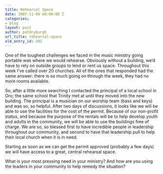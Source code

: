 ```yaml
---
title: Rehearsal Space
date: 2007-11-09 00:00:00 Z
categories:
- blog
layout: post
author: patdryburgh
url_title: rehearsal-space
old_entry_id: 291
---
```


One of the toughest challenges we faced in the music ministry going portable was where we would rehearse. Obviously without a building, we’d have to rely on outside groups to lend or rent us space. Throughout this week I’ve called over 20 churches. All of the ones that responded had the same answer: there is so much going on through the week, they had no more rooms available.

So, after a little more searching I contacted the principal of a local school in Oro; the same school that Trinity met at until they moved into the new building. The principal is a musician on our worship team (bass and keys) and was so, so helpful. After two days of discussions, it looks like we will be able to use the facilities for the cost of the permit. Because of our non-profit status, and because the purpose of the rentals will be to help develop youth and adults in the community, we will be able to use the buildings free of charge. We are so, so blessed first to have incredible people in leadership throughout our community, and second to have that leadership pull to help their local church when it is in need.

Starting as soon as we can get the permit approved (probably a few days) we will have access to a great, central rehearsal space.

What is your most pressing need in your ministry? And how are you using the leaders in your community to help remedy the situation?